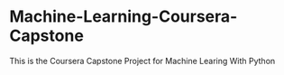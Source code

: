 # Machine-Learning-Coursera-Capstone
This is the Coursera Capstone Project for Machine Learing With Python
